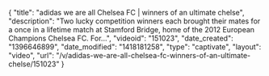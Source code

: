 {
    "title": "adidas we are all Chelsea FC | winners of an ultimate chelse",
    "description": "Two lucky competition winners each brought their mates for a once in a lifetime match at Stamford Bridge, home of the 2012 European Champions Chelsea FC. For...",
    "videoid": "151023",
    "date_created": "1396646899",
    "date_modified": "1418181258",
    "type": "captivate",
    "layout": "video",
    "url": "\/v\/adidas-we-are-all-chelsea-fc-winners-of-an-ultimate-chelse\/151023"
}